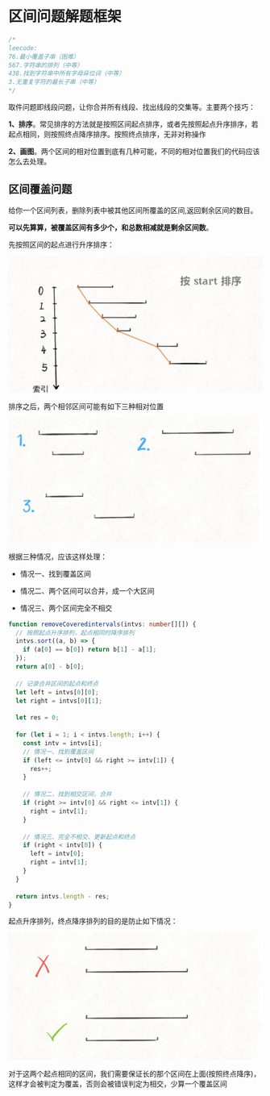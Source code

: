 # 区间问题解题框架

```typescript
/*
leecode:
76.最小覆盖子串（困难）
567.字符串的排列（中等）
438.找到字符串中所有字母异位词（中等）
3.无重复字符的最长子串（中等）
*/
```

取件问题即线段问题，让你合并所有线段、找出线段的交集等。主要两个技巧：

**1、排序**。常见排序的方法就是按照区间起点排序，或者先按照起点升序排序，若起点相同，则按照终点降序排序。按照终点排序，无非对称操作

**2、画图**。两个区间的相对位置到底有几种可能，不同的相对位置我们的代码应该怎么去处理。

## 区间覆盖问题

给你一个区间列表，删除列表中被其他区间所覆盖的区间,返回剩余区间的数目。

**可以先算算，被覆盖区间有多少个，和总数相减就是剩余区间数**。

先按照区间的起点进行升序排序：

![区间算法](../../../resource/blogs/images/algorithm/4.png)

排序之后，两个相邻区间可能有如下三种相对位置

![区间算法](../../../resource/blogs/images/algorithm/5.png)

根据三种情况，应该这样处理：

- 情况一、找到覆盖区间

- 情况二、两个区间可以合并，成一个大区间

- 情况三、两个区间完全不相交

```typescript
function removeCoveredintervals(intvs: number[][]) {
  // 按照起点升序排列，起点相同时降序排列
  intvs.sort((a, b) => {
    if (a[0] == b[0]) return b[1] - a[1];
  });
  return a[0] - b[0];

  // 记录合并区间的起点和终点
  let left = intvs[0][0];
  let right = intvs[0][1];

  let res = 0;

  for (let i = 1; i < intvs.length; i++) {
    const intv = intvs[i];
    // 情况一、找到覆盖区间
    if (left <= intv[0] && right >= intv[1]) {
      res++;
    }

    // 情况二，找到相交区间，合并
    if (right >= intv[0] && right <= intv[1]) {
      right = intv[1];
    }

    // 情况三、完全不相交、更新起点和终点
    if (right < intv[0]) {
      left = intv[0];
      right = intv[1];
    }
  }

  return intvs.length - res;
}
```

起点升序排列，终点降序排列的目的是防止如下情况：

![区间算法](../../../resource/blogs/images/algorithm/6.png)

对于这两个起点相同的区间，我们需要保证长的那个区间在上面(按照终点降序)，这样才会被判定为覆盖，否则会被错误判定为相交，少算一个覆盖区间
